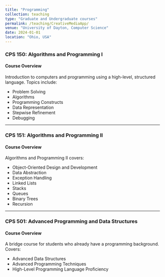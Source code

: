 ```yaml
---
title: "Programming"
collection: teaching
type: "Graduate and Undergraduate courses"
permalink: /teaching/CreativeMediaApp/
venue: "University of Dayton, Computer Science"
date: 2024-01-01
location: "Ohio, USA"
---
```


### CPS 150: Algorithms and Programming I

#### Course Overview

Introduction to computers and programming using a high-level, structured language. Topics include:
- Problem Solving
- Algorithms
- Programming Constructs
- Data Representation
- Stepwise Refinement
- Debugging

---

### CPS 151: Algorithms and Programming II

#### Course Overview

Algorithms and Programming II covers:
- Object-Oriented Design and Development
- Data Abstraction
- Exception Handling
- Linked Lists
- Stacks
- Queues
- Binary Trees
- Recursion

---

### CPS 501: Advanced Programming and Data Structures

#### Course Overview

A bridge course for students who already have a programming background. Covers:
- Advanced Data Structures
- Advanced Programming Techniques
- High-Level Programming Language Proficiency
